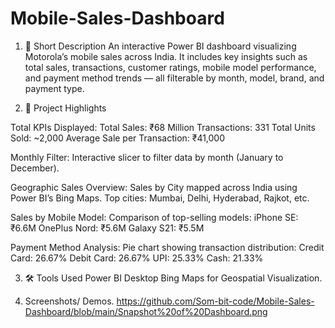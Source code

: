 # Mobile-Sales-Dashboard

1. 📄 Short Description
An interactive Power BI dashboard visualizing Motorola’s mobile sales across India. It includes key insights such as total sales, transactions, customer ratings, mobile model performance, and payment method trends — all filterable by month, model, brand, and payment type.

2. 📌 Project Highlights

Total KPIs Displayed:
Total Sales: ₹68 Million
Transactions: 331
Total Units Sold: ~2,000
Average Sale per Transaction: ₹41,000

Monthly Filter:
Interactive slicer to filter data by month (January to December).

Geographic Sales Overview:
Sales by City mapped across India using Power BI’s Bing Maps.
Top cities: Mumbai, Delhi, Hyderabad, Rajkot, etc.

Sales by Mobile Model:
Comparison of top-selling models:
iPhone SE: ₹6.6M
OnePlus Nord: ₹5.6M
Galaxy S21: ₹5.5M

Payment Method Analysis:
Pie chart showing transaction distribution:
Credit Card: 26.67%
Debit Card: 26.67%
UPI: 25.33%
Cash: 21.33%

3. 🛠️ Tools Used
Power BI Desktop
Bing Maps for Geospatial Visualization.

4. Screenshots/ Demos.
   https://github.com/Som-bit-code/Mobile-Sales-Dashboard/blob/main/Snapshot%20of%20Dashboard.png
   
